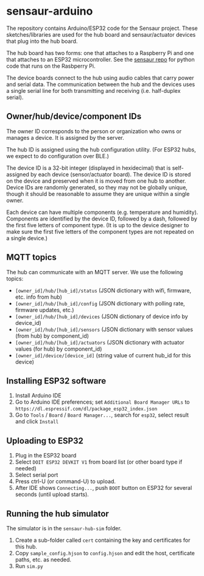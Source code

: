 # sensaur-arduino

The repository contains Arduino/ESP32 code for the Sensaur project. These sketches/libraries are used for the hub board 
and sensaur/actuator devices that plug into the hub board.

The hub board has two forms: one that attaches to a Raspberry Pi and one that attaches to an ESP32 microcontroller.
See the [sensaur repo](https://github.com/manylabs/sensaur) for python code that runs on the Rasbperry Pi.

The device boards connect to the hub using audio cables that carry power and serial data. The communication between the hub and the devices 
uses a single serial line for both transmitting and receiving (i.e. half-duplex serial).

## Owner/hub/device/component IDs

The owner ID corresponds to the person or organization who owns or manages a device. It is assigned by the server.

The hub ID is assigned using the hub configuration utility. (For ESP32 hubs, we expect to do configuration over BLE.)

The device ID is a 32-bit integer (displayed in hexidecimal) that is self-assigned by each device (sensor/actuator board). 
The device ID is stored on the device and preserved when it is moved from one hub to another. Device IDs are randomly generated, 
so they may not be globally unique, though it should be reasonable to assume they are unique within a single owner.

Each device can have multiple components (e.g. temperature and humidity). Components are identified by the device ID, followed by a dash, followed by the 
first five letters of component type. (It is up to the device designer to make sure the first five letters of the component types are not repeated on 
a single device.)

## MQTT topics

The hub can communicate with an MQTT server. We use the following topics:

*   `[owner_id]/hub/[hub_id]/status` (JSON dictionary with wifi, firmware, etc. info from hub)
*   `[owner_id]/hub/[hub_id]/config` (JSON dictionary with polling rate, firmware updates, etc.)
*   `[owner_id]/hub/[hub_id]/devices` (JSON dictionary of device info by device_id)
*   `[owner_id]/hub/[hub_id]/sensors` (JSON dictionary with sensor values (from hub) by component_id)
*   `[owner_id]/hub/[hub_id]/actuators` (JSON dictionary with actuator values (for hub) by component_id)
*   `[owner_id]/device/[device_id]` (string value of current hub_id for this device)

## Installing ESP32 software

1.  Install Arduino IDE
2.  Go to Arduino IDE preferences; set `Additional Board Manager URLs` to `https://dl.espressif.com/dl/package_esp32_index.json`
3.  Go to `Tools` / `Board` / `Board Manager...`, search for `esp32`, select result and click `Install`

## Uploading to ESP32

1.  Plug in the ESP32 board
2.  Select `DOIT ESP32 DEVKIT V1` from board list (or other board type if needed)
3.  Select serial port
4.  Press ctrl-U (or command-U) to upload.
5.  After IDE shows `Connecting...`, push `BOOT` button on ESP32 for several seconds (until upload starts).

## Running the hub simulator

The simulator is in the `sensaur-hub-sim` folder. 

1.  Create a sub-folder called `cert` containing the key and certificates for this hub.
2.  Copy `sample_config.hjson` to `config.hjson` and edit the host, certificate paths, etc. as needed.
3.  Run `sim.py`
